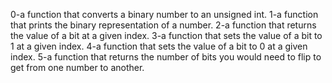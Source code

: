 0-a function that converts a binary number to an unsigned int.
1-a function that prints the binary representation of a number.
2-a function that returns the value of a bit at a given index.
3-a function that sets the value of a bit to 1 at a given index.
4-a function that sets the value of a bit to 0 at a given index.
5-a function that returns the number of bits you would need to flip to get from one number to another.
